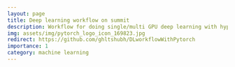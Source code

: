 ```yaml
---
layout: page
title: Deep learning workflow on summit
description: Workflow for doing single/multi GPU deep learning with hyperparam tracking, code checkpoint and model saving.
img: assets/img/pytorch_logo_icon_169823.jpg
redirect: https://github.com/ghltshubh/DLworkflowWithPytorch
importance: 1
category: machine learning
---
```

